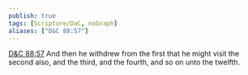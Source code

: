 ```yaml
---
publish: true
tags: [Scripture/DaC, noGraph]
aliases: ["D&C 88:57"]
---
```

[D&C 88:57](https://churchofjesuschrist.org/study/scriptures/dc-testament/dc/88?lang=eng&id=p57#p57) And then he withdrew from the first that he might visit the second also, and the third, and the fourth, and so on unto the twelfth.
